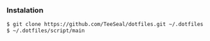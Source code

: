 ### Instalation

```sh
$ git clone https://github.com/TeeSeal/dotfiles.git ~/.dotfiles
$ ~/.dotfiles/script/main
```

